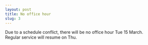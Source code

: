 ```yaml
---
layout: post
title: No office hour
slug: 3
---
```


Due to a schedule conflict, there will be no office hour Tue 15 March. Regular service will resume on Thu.

